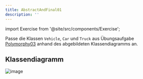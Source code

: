 ```yaml
---
title: AbstractAndFinal01
description: ''
---
```


import Exercise from '@site/src/components/Exercise';

Passe die Klassen `Vehicle`, `Car` und `Truck` aus Übungsaufgabe
[Polymorphy03](../polymorphy/polymorphy03.md) anhand des abgebildeten
Klassendiagramms an.

## Klassendiagramm
![image](https://user-images.githubusercontent.com/47243617/208057598-f68aba37-05f3-47b7-9260-b048fa109972.png)

<Exercise pullRequest="45" branchSuffix="abstract-and-final/01" />
